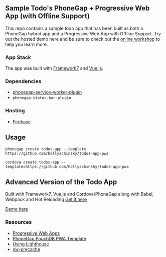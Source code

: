 ## Sample Todo's PhoneGap + Progressive Web App (with Offline Support)

This repo contains a sample todo app that has been built as both a PhoneGap hybrid app and a Progressive Web App with Offline Support. Try out the hosted demo here and be sure to check out the [online workshop](http://hollyschinsky.github.io/todos-app-pwa) to help you learn more. 


### App Stack
The app was built with [Framework7](http://framework7.io) and [Vue.js](http://vuejs.org).

### Dependencies
- [phonegap-service-worker-plugin](https://github.com/phonegap/phonegap-plugin-service-worker)
- `phonegap-status-bar-plugin`

### Hosting
- [Firebase](https://firebase.google.com/docs/hosting/)

## Usage

    phonegap create todos-app --template https://github.com/hollyschinsky/todos-app-pwa

    cordova create todos-app --template=https://github.com/hollyschinsky/todos-app-pwa

## Advanced Version of the Todo App 
Built with Framework7, Vue.js and Cordova/PhoneGap along with Babel, Webpack and Hot Reloading
[Get it here](https://github.com/phonegap/phonegap-app-todo)

[Demo here](https://hollyschinsky.github.io/todo-pwa/#!//)

### Resources
- [Progressive Web Apps](https://docs.google.com/document/d/1Lf33f2rcMisp0Xz1hOVevswds4KCpA5nSkptr-VjhKQ)
- [PhoneGap PouchDB PWA Template](https://github.com/phonegap/phonegap-template-pwa) 
- [Using Lighthouse](https://docs.google.com/document/d/1Lf33f2rcMisp0Xz1hOVevswds4KCpA5nSkptr-VjhKQ/)
- [sw-precache](https://github.com/GoogleChrome/sw-precache)